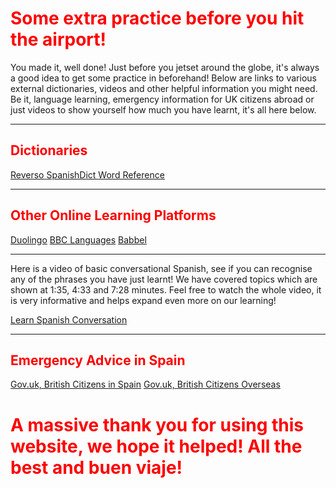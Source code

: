 <h1 style="color:red;"> Some extra practice before you hit the airport! </h1> 


<p> You made it, well done! Just before you jetset around the globe, it's always a good idea to get some practice in beforehand! Below are links to various external dictionaries, videos and other helpful information you might need. Be it, language learning, emergency information for UK citizens abroad or just videos to show yourself how much you have learnt, it's all here below. </p>

<hr> 
<h2 style="color:red;"> Dictionaries </h2>
<a href="http://www.reverso.net/text_translation.aspx?lang=EN"> Reverso </a> 
<a href="http://www.spanishdict.com/"> SpanishDict </a> 
<a href="http://www.wordreference.com/"> Word Reference </a> 

<hr>

<h2 style="color:red;"> Other Online Learning Platforms </h2>
<a href="https://www.duolingo.com/">Duolingo</a> 
<a href="http://www.bbc.co.uk/languages/spanish/"> BBC Languages</a> 
<a href="https://www.babbel.com/learn-spanish-online"> Babbel </a> 

<hr> 

<p> Here is a video of basic conversational Spanish, see if you can recognise any of the phrases you have just learnt! We have covered topics which are shown at 1:35, 4:33 and 7:28 minutes. Feel free to watch the whole video, it is very informative and helps expand even more on our learning!<p> 
  
 <a href="https://www.youtube.com/watch?v=isTm5ZEGcwI">Learn Spanish Conversation</a>

<hr> 
<h2 style="color:red;"> Emergency Advice in Spain </h2>

<a href="https://www.gov.uk/guidance/living-in-spain#emergencies"> Gov.uk, British Citizens in Spain</a>
<a href="https://www.gov.uk/topic/help-british-nationals-overseas"> Gov.uk, British Citizens Overseas</a>
         
<h1 style="color:red;"> A massive thank you for using this website, we hope it helped! All the best and buen viaje! </h1>
